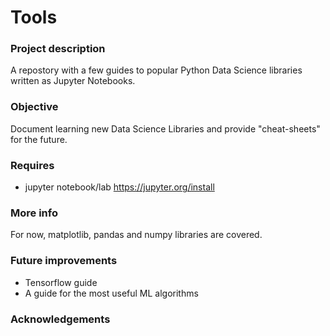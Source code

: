 # Tools

### Project description

A repostory with a few guides to popular Python Data Science libraries written as Jupyter Notebooks.


### Objective

Document learning new Data Science Libraries and provide "cheat-sheets" for the future.


### Requires

* jupyter notebook/lab  https://jupyter.org/install

### More info

For now, matplotlib, pandas and numpy libraries are covered.


### Future improvements

* Tensorflow guide
* A guide for the most useful ML algorithms

### Acknowledgements



